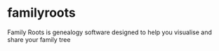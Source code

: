 # familyroots
Family Roots is genealogy software designed to help you visualise and share your family tree
